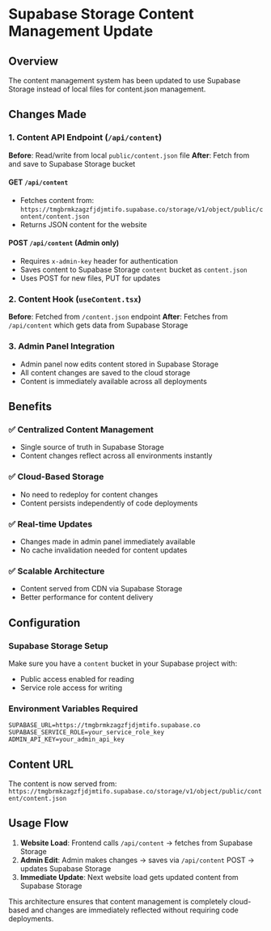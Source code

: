 # Supabase Storage Content Management Update

## Overview
The content management system has been updated to use Supabase Storage instead of local files for content.json management.

## Changes Made

### 1. Content API Endpoint (`/api/content`)
**Before**: Read/write from local `public/content.json` file
**After**: Fetch from and save to Supabase Storage bucket

#### GET `/api/content`
- Fetches content from: `https://tmgbrmkzagzfjdjmtifo.supabase.co/storage/v1/object/public/content/content.json`
- Returns JSON content for the website

#### POST `/api/content` (Admin only)
- Requires `x-admin-key` header for authentication
- Saves content to Supabase Storage `content` bucket as `content.json`
- Uses POST for new files, PUT for updates

### 2. Content Hook (`useContent.tsx`)
**Before**: Fetched from `/content.json` endpoint
**After**: Fetches from `/api/content` which gets data from Supabase Storage

### 3. Admin Panel Integration
- Admin panel now edits content stored in Supabase Storage
- All content changes are saved to the cloud storage
- Content is immediately available across all deployments

## Benefits

### ✅ Centralized Content Management
- Single source of truth in Supabase Storage
- Content changes reflect across all environments instantly

### ✅ Cloud-Based Storage  
- No need to redeploy for content changes
- Content persists independently of code deployments

### ✅ Real-time Updates
- Changes made in admin panel immediately available
- No cache invalidation needed for content updates

### ✅ Scalable Architecture
- Content served from CDN via Supabase Storage
- Better performance for content delivery

## Configuration

### Supabase Storage Setup
Make sure you have a `content` bucket in your Supabase project with:
- Public access enabled for reading
- Service role access for writing

### Environment Variables Required
```env
SUPABASE_URL=https://tmgbrmkzagzfjdjmtifo.supabase.co
SUPABASE_SERVICE_ROLE=your_service_role_key
ADMIN_API_KEY=your_admin_api_key
```

## Content URL
The content is now served from:
`https://tmgbrmkzagzfjdjmtifo.supabase.co/storage/v1/object/public/content/content.json`

## Usage Flow
1. **Website Load**: Frontend calls `/api/content` → fetches from Supabase Storage
2. **Admin Edit**: Admin makes changes → saves via `/api/content` POST → updates Supabase Storage
3. **Immediate Update**: Next website load gets updated content from Supabase Storage

This architecture ensures that content management is completely cloud-based and changes are immediately reflected without requiring code deployments.
